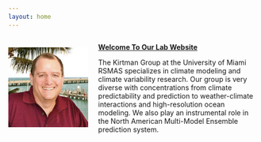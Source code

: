 ```yaml
---
layout: home
---
```


<div style="display: flex; align-items: center;">
  <div style="flex: 1;">
    <img src="/assets/images/kirtman_pic.jpg" alt="Dr. Benjamin Kirtman" style="width: 400px; max-width: 100%; height: auto;">
  </div>
  <div style="flex: 2; padding-left: 20px;">
    <p style="font-weight: bold; text-decoration: underline;">Welcome To Our Lab Website</p>
    <p>
      The Kirtman Group at the University of Miami RSMAS specializes in climate modeling and climate variability research. Our group is very diverse with concentrations from climate predictability and prediction to weather-climate interactions and high-resolution ocean modeling. We also play an instrumental role in the North American Multi-Model Ensemble prediction system.
    </p>
  </div>
</div>
